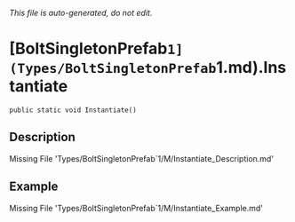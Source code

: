 *This file is auto-generated, do not edit.*

# [BoltSingletonPrefab`1](Types/BoltSingletonPrefab`1.md).Instantiate
`public static void Instantiate()`
## Description
Missing File 'Types/BoltSingletonPrefab`1/M/Instantiate_Description.md'
## Example
Missing File 'Types/BoltSingletonPrefab`1/M/Instantiate_Example.md'
